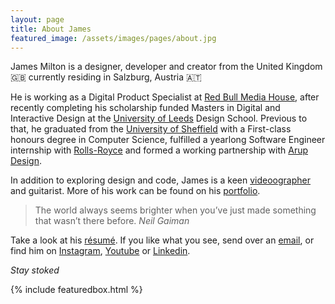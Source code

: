 ```yaml
---
layout: page
title: About James
featured_image: /assets/images/pages/about.jpg
---
```


James Milton is a designer, developer and creator from the United Kingdom 🇬🇧 currently residing in Salzburg, Austria 🇦🇹

He is working as a Digital Product Specialist at [Red Bull Media House](https://www.redbullmediahouse.com/enk), after recently completing his scholarship funded Masters in Digital and Interactive Design at the [University of Leeds](http://www.leeds.ac.uk) Design School. Previous to that, he graduated from the [University of Sheffield](http://www.sheffield.ac.uk) with a First-class honours degree in Computer Science, fulfilled a yearlong Software Engineer internship with [Rolls-Royce](http://www.rolls-royce.com) and formed a working partnership with [Arup Design](http://www.arup.com).

In addition to exploring design and code, James is a keen [videoographer](https://www.youtube.com/channel/UC4G3WR8U8Uk0OY62jD1Ut_w) and guitarist. More of his work can be found on his [portfolio](https://jamesmilton.me/portfolio).

>The world always seems brighter when you’ve just made something that wasn’t there before. <cite>Neil Gaiman</cite>

Take a look at his [résumé](https://drive.google.com/file/d/1meFAdxZk85ijy1dmp-P3f6xIMR_sW6NW/view). If you like what you see, send over an [email](mailto:james.milton@me.com), or find him on [Instagram](https://www.instagram.com/james.jpg/), [Youtube](https://www.youtube.com/channel/UC4G3WR8U8Uk0OY62jD1Ut_w) or [Linkedin](https://www.linkedin.com/in/jmltn/).

*Stay stoked*

{% include featuredbox.html %}
